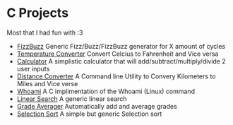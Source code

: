 # C Projects
Most that I had fun with :3
- [FizzBuzz](https://github.com/RileyMeta/Random/blob/master/C/fizzbuzz.c)
Generic Fizz/Buzz/FizzBuzz generator for X amount of cycles
- [Temperature Converter](https://github.com/RileyMeta/Random/blob/master/C/tempconverter.c)
Convert Celcius to Fahrenheit and Vice versa
- [Calculator](https://github.com/RileyMeta/Random/blob/master/C/calculator.c)
A simplistic calculator that will add/subtract/multiply/divide 2 user inputs
- [Distance Converter](https://github.com/RileyMeta/Random/blob/master/C/dc.c)
A Command line Utility to Convery Kilometers to Miles and Vice verse 
- [Whoami](https://github.com/RileyMeta/Random/blob/master/C/whoami.c)
A C implimentation of the Whoami (Linux) command 
- [Linear Search](https://github.com/RileyMeta/Random/blob/master/C/linearsearch.c)
A generic linear search
- [Grade Averager](https://github.com/RileyMeta/Random/blob/master/C/grades.c)
Automatically add and average grades
- [Selection Sort](https://github.com/RileyMeta/Random/blob/master/C/selection_sort.c)
A simple but generic Selection sort
